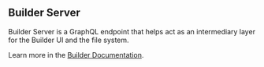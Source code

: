 ## Builder Server

Builder Server is a GraphQL endpoint that helps act as an intermediary layer for
the Builder UI and the file system.

Learn more in the [Builder Documentation](https://chainshotbuilder.readthedocs.io/en/latest/builder_structure.html#server).
